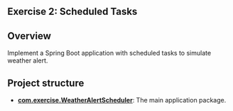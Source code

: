 ## Exercise 2: Scheduled Tasks

## Overview 
Implement a Spring Boot application with scheduled tasks to simulate weather alert.

## Project structure
*   **[com.exercise.WeatherAlertScheduler](src/main/java/com/exercise/WeatherAlertScheduler)**: The main application package.
